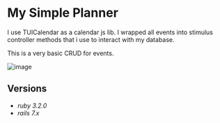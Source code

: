 # My Simple Planner

I use TUICalendar as a calendar js lib. I wrapped all events into stimulus controller methods that i use to interact with my database.

This is a very basic CRUD for events. 

![image](https://user-images.githubusercontent.com/32273595/149593082-947f5d53-0170-472c-b3a7-140f74fed79f.png)

## Versions

- _ruby 3.2.0_ 
- _rails 7.x_
